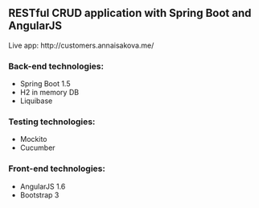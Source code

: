 <h2>RESTful CRUD application with Spring Boot and AngularJS</h2>
    <p>Live app: http://customers.annaisakova.me/</p>
    <h3>Back-end technologies:</h3>
    <ul>
        <li>Spring Boot 1.5</li>
        <li>H2 in memory DB</li>
        <li>Liquibase</li>
    </ul>
    <h3>Testing technologies:</h3>
    <ul>
        <li>Mockito</li>
        <li>Cucumber</li>
    </ul>
    <h3>Front-end technologies:</h3>
    <ul>
        <li>AngularJS 1.6</li>
        <li>Bootstrap 3</li>
    </ul>
